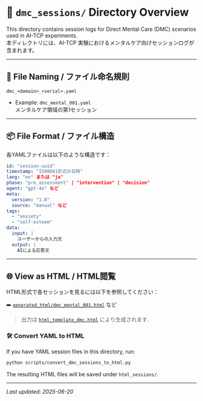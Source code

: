 # 📁 `dmc_sessions/` Directory Overview

This directory contains session logs for Direct Mental Care (DMC) scenarios used in AI-TCP experiments.  \
本ディレクトリには、AI-TCP 実験におけるメンタルケア向けセッションログが含まれます。

---

## 📐 File Naming / ファイル命名規則

```
dmc_<domain>_<serial>.yaml
```

- Example: `dmc_mental_001.yaml`\
  メンタルケア領域の第1セッション

---

## 📦 File Format / ファイル構造

各YAMLファイルは以下のような構造です：

```yaml
id: "session-uuid"
timestamp: "ISO8601形式の日時"
lang: "en" または "ja"
phase: "pre_assessment" | "intervention" | "decision"
agent: "gpt-4o" など
meta:
  version: "1.0"
  source: "manual" など
tags:
  - "anxiety"
  - "self-esteem"
data:
  input: |
    ユーザーからの入力文
  output: |
    AIによる応答文
```

---

## 🌐 View as HTML / HTML閲覧

HTML形式で各セッションを見るには以下を参照してください：

➡️ [`generated_html/dmc_mental_001.html`](../generated_html/dmc_mental_001.html) など
> 出力は [`html_template_dmc.html`](../docs/templates/html_template_dmc.html) により生成されます.

### 🛠 Convert YAML to HTML

If you have YAML session files in this directory, run:

```bash
python scripts/convert_dmc_sessions_to_html.py
```

The resulting HTML files will be saved under `html_sessions/`.

---

*Last updated: 2025-06-20*

